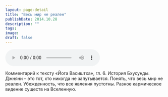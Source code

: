 ```yaml
---
layout: page-detail
title: "Весь мир не реален"
publishDate: 2014.10.28
description: ""
tags:
image:
draft: false
---
```


<audio title="2014.10.28 - Весь мир не реален.mp3" src="/upload/iblock/561/5615dec6d47d8f82758fee11ce59e7ad.mp3" controls=""></audio>

 Комментарий к тексту «Йога Васиштха», гл. 6\. История Бхусунды. Джняни – это тот, кто никогда не запутывается. Понять, что весь мир не реален. Убежденность, что все явления пустотны. Разное кармическое видение существ на Вселенную. 

  
